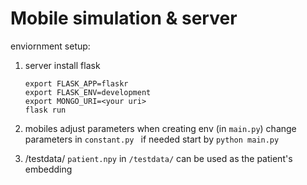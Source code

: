 # Mobile simulation & server

enviornment setup:

1. server
   install flask

   ```cd server
   export FLASK_APP=flaskr
   export FLASK_ENV=development
   export MONGO_URI=<your uri>
   flask run
   ```

2. mobiles
   adjust parameters when creating env (in `main.py`)
   change parameters in `constant.py ` if needed
   start by `python main.py`

3. /testdata/
   `patient.npy` in `/testdata/` can be used as the patient's embedding
